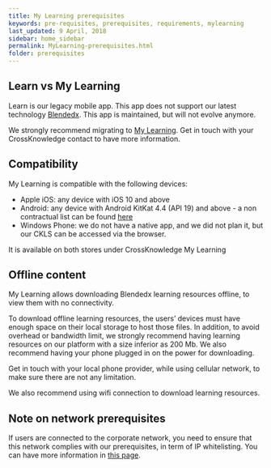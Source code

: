 ```yaml
---
title: My Learning prerequisites
keywords: pre-requisites, prerequisites, requirements, mylearning
last_updated: 9 April, 2018
sidebar: home_sidebar
permalink: MyLearning-prerequisites.html
folder: prerequisites
---
```



## Learn vs My Learning

Learn is our legacy mobile app. This app does not support our latest technology [Blendedx]( https://www.youtube.com/watch?v=Ab6_IiCz1a8 ). This app is maintained, but will not evolve anymore.

We strongly recommend migrating to [My Learning]( https://www.youtube.com/watch?v=RcR7IznmaHE ). Get in touch with your CrossKnowledge contact to have more information.

## Compatibility

My Learning is compatible with the following devices:
* Apple iOS: any device with iOS 10 and above
* Android: any device with Android KitKat 4.4 (API 19) and above - a non contractual list can be found [here](http://www.theandroidcop.com/list-of-android-smartphones-and-tablets-getting-android-4-4-kitkat-update)
* Windows Phone: we do not have a native app, and we did not plan it, but our CKLS can be accessed via the browser.

It is available on both stores under CrossKnowledge My Learning

## Offline content

My Learning allows downloading Blendedx learning resources offline, to view them with no connectivity.

To download offline learning resources, the users’ devices must have enough space on their local storage to host those files. In addition, to avoid overhead or bandwidth limit, we strongly recommend having learning resources on our platform with a size inferior as 200 Mb. We also recommend having your phone plugged in on the power for downloading.

Get in touch with your local phone provider, while using cellular network, to make sure there are not any limitation.

We also recommend using wifi connection to download learning resources.

## Note on network prerequisites

If users are connected to the corporate network, you need to ensure that this network complies with our prerequisites, in term of IP whitelisting. You can have more information in [this page](https://developers.crossknowledge.com/CKLS-prerequisites).
